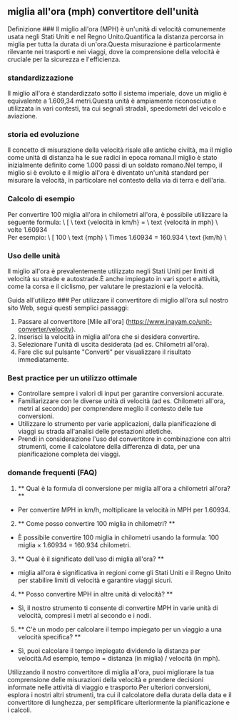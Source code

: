## miglia all'ora (mph) convertitore dell'unità

Definizione ###
Il miglio all'ora (MPH) è un'unità di velocità comunemente usata negli Stati Uniti e nel Regno Unito.Quantifica la distanza percorsa in miglia per tutta la durata di un'ora.Questa misurazione è particolarmente rilevante nei trasporti e nei viaggi, dove la comprensione della velocità è cruciale per la sicurezza e l'efficienza.

### standardizzazione
Il miglio all'ora è standardizzato sotto il sistema imperiale, dove un miglio è equivalente a 1.609,34 metri.Questa unità è ampiamente riconosciuta e utilizzata in vari contesti, tra cui segnali stradali, speedometri del veicolo e aviazione.

### storia ed evoluzione
Il concetto di misurazione della velocità risale alle antiche civiltà, ma il miglio come unità di distanza ha le sue radici in epoca romana.Il miglio è stato inizialmente definito come 1.000 passi di un soldato romano.Nel tempo, il miglio si è evoluto e il miglio all'ora è diventato un'unità standard per misurare la velocità, in particolare nel contesto della via di terra e dell'aria.

### Calcolo di esempio
Per convertire 100 miglia all'ora in chilometri all'ora, è possibile utilizzare la seguente formula:
\ [
\ text {velocità in km/h} = \ text {velocità in mph} \ volte 1.60934
\
Per esempio:
\ [
100 \ text {mph} \ Times 1.60934 = 160.934 \ text {km/h}
\

### Uso delle unità
Il miglio all'ora è prevalentemente utilizzato negli Stati Uniti per limiti di velocità su strade e autostrade.È anche impiegato in vari sport e attività, come la corsa e il ciclismo, per valutare le prestazioni e la velocità.

Guida all'utilizzo ###
Per utilizzare il convertitore di miglio all'ora sul nostro sito Web, segui questi semplici passaggi:
1. Passare al convertitore [Mile all'ora] (https://www.inayam.co/unit-converter/velocity).
2. Inserisci la velocità in miglia all'ora che si desidera convertire.
3. Selezionare l'unità di uscita desiderata (ad es. Chilometri all'ora).
4. Fare clic sul pulsante "Converti" per visualizzare il risultato immediatamente.

### Best practice per un utilizzo ottimale
- Controllare sempre i valori di input per garantire conversioni accurate.
- Familiarizzare con le diverse unità di velocità (ad es. Chilometri all'ora, metri al secondo) per comprendere meglio il contesto delle tue conversioni.
- Utilizzare lo strumento per varie applicazioni, dalla pianificazione di viaggi su strada all'analisi delle prestazioni atletiche.
- Prendi in considerazione l'uso del convertitore in combinazione con altri strumenti, come il calcolatore della differenza di data, per una pianificazione completa dei viaggi.

### domande frequenti (FAQ)

1. ** Qual è la formula di conversione per miglia all'ora a chilometri all'ora? **
- Per convertire MPH in km/h, moltiplicare la velocità in MPH per 1.60934.

2. ** Come posso convertire 100 miglia in chilometri? **
- È possibile convertire 100 miglia in chilometri usando la formula: 100 miglia × 1.60934 = 160.934 chilometri.

3. ** Qual è il significato dell'uso di miglia all'ora? **
- miglia all'ora è significativa in regioni come gli Stati Uniti e il Regno Unito per stabilire limiti di velocità e garantire viaggi sicuri.

4. ** Posso convertire MPH in altre unità di velocità? **
- Sì, il nostro strumento ti consente di convertire MPH in varie unità di velocità, compresi i metri al secondo e i nodi.

5. ** C'è un modo per calcolare il tempo impiegato per un viaggio a una velocità specifica? **
- Sì, puoi calcolare il tempo impiegato dividendo la distanza per velocità.Ad esempio, tempo = distanza (in miglia) / velocità (in mph).

Utilizzando il nostro convertitore di miglia all'ora, puoi migliorare la tua comprensione delle misurazioni della velocità e prendere decisioni informate nelle attività di viaggio e trasporto.Per ulteriori conversioni, esplora i nostri altri strumenti, tra cui il calcolatore della durata della data e il convertitore di lunghezza, per semplificare ulteriormente la pianificazione e i calcoli.